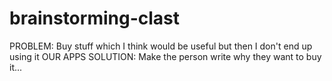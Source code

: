 # brainstorming-clast
PROBLEM:
Buy stuff which I think would be useful but then I
don't end up using it
OUR APPS SOLUTION:
Make the person write why they want to buy
it... 
